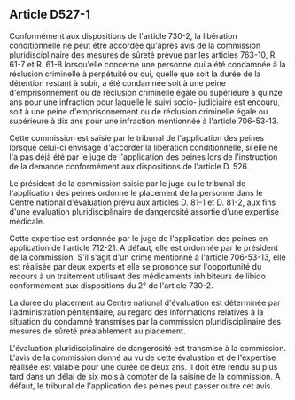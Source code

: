 Article D527-1
----
Conformément aux dispositions de l'article 730-2, la libération conditionnelle
ne peut être accordée qu'après avis de la commission pluridisciplinaire des
mesures de sûreté prévue par les articles 763-10, R. 61-7 et R. 61-8 lorsqu'elle
concerne une personne qui a été condamnée à la réclusion criminelle à perpétuité
ou qui, quelle que soit la durée de la détention restant à subir, a été
condamnée soit à une peine d'emprisonnement ou de réclusion criminelle égale ou
supérieure à quinze ans pour une infraction pour laquelle le suivi socio-
judiciaire est encouru, soit à une peine d'emprisonnement ou de réclusion
criminelle égale ou supérieure à dix ans pour une infraction mentionnée à
l'article 706-53-13.

Cette commission est saisie par le tribunal de l'application des peines lorsque
celui-ci envisage d'accorder la libération conditionnelle, si elle ne l'a pas
déjà été par le juge de l'application des peines lors de l'instruction de la
demande conformément aux dispositions de l'article D. 526.

Le président de la commission saisie par le juge ou le tribunal de l'application
des peines ordonne le placement de la personne dans le Centre national
d'évaluation prévu aux articles D. 81-1 et D. 81-2, aux fins d'une évaluation
pluridisciplinaire de dangerosité assortie d'une expertise médicale.

Cette expertise est ordonnée par le juge de l'application des peines en
application de l'article 712-21. A défaut, elle est ordonnée par le président de
la commission. S'il s'agit d'un crime mentionné à l'article 706-53-13, elle est
réalisée par deux experts et elle se prononce sur l'opportunité du recours à un
traitement utilisant des médicaments inhibiteurs de libido conformément aux
dispositions du 2° de l'article 730-2.

La durée du placement au Centre national d'évaluation est déterminée par
l'administration pénitentiaire, au regard des informations relatives à la
situation du condamné transmises par la commission pluridisciplinaire des
mesures de sûreté préalablement au placement.

L'évaluation pluridisciplinaire de dangerosité est transmise à la commission.
L'avis de la commission donné au vu de cette évaluation et de l'expertise
réalisée est valable pour une durée de deux ans. Il doit être rendu au plus tard
dans un délai de six mois à compter de la saisine de la commission. A défaut, le
tribunal de l'application des peines peut passer outre cet avis.

